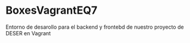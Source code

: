 # BoxesVagrantEQ7
Entorno de desarollo para el backend y frontebd de nuestro proyecto de DESER en Vagrant
